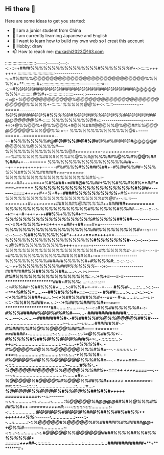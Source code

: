 ## Hi there 👋


Here are some ideas to get you started:

- 🔭 I am a junior student from China
- 🌱 I am currently learning Japanese and English
- 🤔 I want to learn how to build my own web so I creat this account
- 💬 Hobby: draw
- 📫 How to reach me: mukashi2023@163.com

:::::::::::::::::.:::::::-----:------:---:--::-::=+*###*#%%%%%%%%%%%%%%%%#%%%*%%%%#+-:-:::::::+++++++
::::::::::::::::::::::::::::::---------------::=*#%##%%@@@@@@@@@@@@@@@@@@@@@@@@@@@%%%%%*=+**-::::::::
#+::::::::::::::::::::::::::::::---------::::=---::=*#%@@@@@@@@@@@@@@@@@@@@@@@@@@@@@@@@@%%%=.::::::::
@%#+-::::::::::::: ::::::-----::----------:=@*+%@@@@@@@@@@@@%@@@@@@@@@@@@@@@@@@@@@@@@@%%%%%+-::::::::
%%%%%@@%+-:-:::::::------------=--=====--------%@%@@@@@@%#%%%%@#%@@@@%%@@@%%@@@@@@@@@@@@@@@%#*-::::::
%%%%%%%%%@#=::--------------------=-----+=:+@%%@@%+@%%@@%+#@%%###@@@%%@%@@##*%%@@@@@@@@@%%%@@%%*:=-:-
%%%%%%%%%%%%%%@#+-----=====--===========--==#%%%%%%%%#@**@@@%%@@#%@**#@%#%@@@@#@@@@@#@@@%%%@%%%%%#---
%%%%%%%%%%%%%%%@#*+===++++=-+++++++=====-==%#%%%%%%##%#%%%*#%@%%#@**%%%##%@%%#%@@%##%###**+=---======
%%%%%%%%%%%%%%%%%%###+--=+==+++++++++=====#%#%%%#%%###%##+=#%@#%%##+%%%*%*%%##%%%%#***#####+==-======
%%%%%%%%%%%%%%%%%%%%#%*-:::-==++*##*++++==*+=*%**#%#*##*+=###@#%%##+%%%#%%*#%*#%*+*****##*====-======
%%%%%%%%%%%%%%%%%%%%%%%#%@#+-------====+**+*+++#*++*%*+*#+=****####%%%%%%%%%%***+#%*+******===+======
%%%%%%%%%%%%%%%%%%%%%%%#%@#+--:::::::---=+===+++*#++*+*=+==***=+###%##%@##*%%%#*++##***####+=========
%%%%%%%%%%%%%%%%%%%#%%%%%%#%%##*---::---::--:--+=**=+=*#=++=+*-++**##**%%*+*%%%#**+=*******=---------
%%%%%%%%%%%%%%%%%%%%*#%%%%%##%##*---:-----:------:-***=%*+%%%%++=++*+++=##++*##***+==#**+=-----------
%%%%%%%%%%%%%%%%%%%%#*#%%%%%%%%%#+--::-----:--:---:-*%##%%%%%%%#****+-+++*+==*+=++*+**+==------------
%%%%%%%%%%%%%%%%%%%%%***#%%%%%%%#*---:--:---:-----::**@%#%%%%%%%%%%**+++***+*=++==-*+----------------
%%%%%%%%%%%%%%%%%%%%%#*+*#%%%%%%*#-.:::-::-::--:--::-=#%%%%%%%%%%%%*###%%##%#*+-==:------------------
%%%%%%%%%%######%%%%%#*+**#%%%%#**:..::-::-:.:-:--::=++*%%%%%%%%%%#*#@%%%%%%*-=-:*+:--===------------
######************##%%#**#*%%%%##=.....-..-.:-::-----**#%#%%%%%%%%%%%%%%%%%*:.-.:+%+=---=-=----------
********************###*+**#%%%**:....:-..:.:-:.:---:=*#%%##*+%##%%%#***+.....:-:***#%%#*+=-==--=----
***************************#%%*#-.....::....:-:.:----::=+%#%%***********=.....---*#*#%#%%%#+==--===--
***************************#%##=.....:-.....:-:.:--::--:+%%#%%#****##**+*=.:..:--:+%##%%###%%#+--==--
***************************#*-=......::....:--:.:--:::-:*%%#%%#****##**+*=.:..:--:+%##%%###%%#+--==--
*************************##*-......::.....---..:---:.:#%%##%%%%%#***+-:-*#%%%#*#####%@@%#%#%#----...-
############********##*:...............:--:...---:-..-:...--######*##%#-.-#%###%**%#%@%%@@@@%##%#----
........................................:--:.....:--::::....:####*##%#-.-#%###%**%#%@%%@@@@%##%#-----
+=====---==*##*###*+-...............::-::.......:---.::.::=@%%##%%+: -#%%%%%#*%##%@%%@@@%###%*::::..-
::::::::::..:-+**+=-:................:::..........::--:.:...-+%%%%#-. -#%@@@@%#@%%%@@@@@@%%%#%#=---.-
::::::::::..:-+**+=-:................:::..........::--:.:...-+%%%%#-. -#%@@@@%#@%%%@@@@@@%%%#%#=---.-
=+++===-----:::::...................................:--......:#%%*:..-%@@@@@##@@@@%%@@@@%%%##%+-===++
++*++====---:-----:::.................................:-......=#+...-%@@@@@%#@@@@%#%@@@%%##%%*#++++++
=========-==:::::::---::::.::..........................::.....:=...-%@@@@@%%@@@@%#%%@@%%##%#**%#+++++
===========*+:--:::--------::.::............:-:..:......::........:%@@@@@%#@@@@##%#%@%%%#%#**#%%#+**+
-=====++++=#*:----::::::::-::::............:--:...:...............*@@@@@%#@@@@%*##*@%##%%#*#*%##%%+*+
++++++**+*%%*:-------:................:----::--...::.........:-::%@@@@@#%@@@@@%*#*%######%#*%#####@@+
*******+*@%%#---------:..............:--:::..:-:...:........:-:.#@@@@@%%@@@@@@####%%%%##%%*#%%%%%%%@+
=====+++##***-::::::::::..............::......::...:.......::..:######*#######*******+****+********#+

